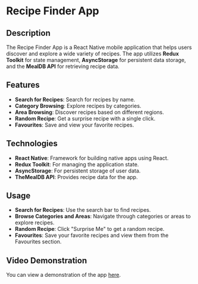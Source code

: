# Recipe Finder App

## Description

The Recipe Finder App is a React Native mobile application that helps users discover and explore a wide variety of recipes. The app utilizes **Redux Toolkit** for state management, **AsyncStorage** for persistent data storage, and the **MealDB API** for retrieving recipe data.

## Features

- **Search for Recipes**: Search for recipes by name.
- **Category Browsing**: Explore recipes by categories.
- **Area Browsing**: Discover recipes based on different regions.
- **Random Recipe**: Get a surprise recipe with a single click.
- **Favourites**: Save and view your favorite recipes.

## Technologies

- **React Native**: Framework for building native apps using React.
- **Redux Toolkit**: For managing the application state.
- **AsyncStorage**: For persistent storage of user data.
- **TheMealDB API**: Provides recipe data for the app.

## Usage

- **Search for Recipes**: Use the search bar to find recipes.
- **Browse Categories and Areas**: Navigate through categories or areas to explore recipes.
- **Random Recipe**: Click "Surprise Me" to get a random recipe.
- **Favourites**: Save your favorite recipes and view them from the Favourites section.

## Video Demonstration

You can view a demonstration of the app [here](https://www.youtube.com/watch?v=nolcfLizbmI).

